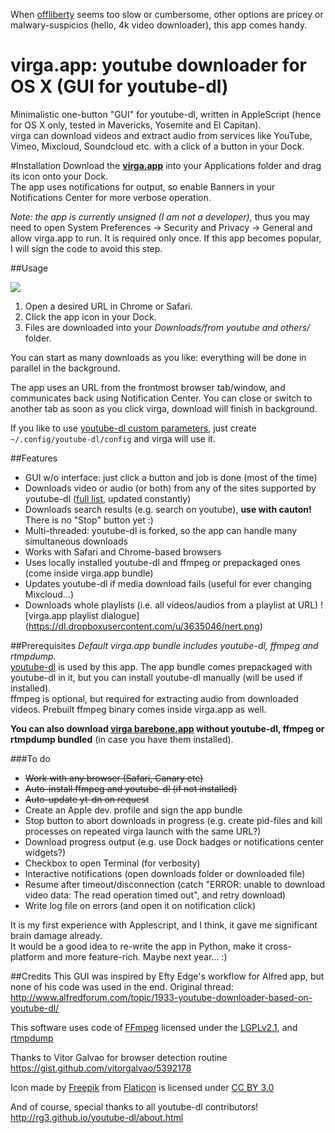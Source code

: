 When [offliberty](http://offliberty.com) seems too slow or cumbersome, other options are pricey or malwary-suspicios (hello, 4k video downloader), this app comes handy.

virga.app: youtube downloader for OS X (GUI for youtube-dl)
==============
Minimalistic one-button "GUI" for youtube-dl, written in AppleScript (hence for OS X only, tested in Mavericks, Yosemite and El Capitan).  
virga can download videos and extract audio from services like YouTube, Vimeo, Mixcloud, Soundcloud etc. with a click of a button in your Dock.

#Installation
Download the __[virga.app](https://github.com/kopurando/virga.app-youtube-dl-GUI-for-OS-X/releases/download/1.0.4/virga.app.zip)__ into your Applications folder and drag its icon onto your Dock.  
The app uses notifications for output, so enable Banners in your Notifications Center for more verbose operation.

_Note: the app is currently unsigned (I am not a developer),_ thus you may need to open System Preferences -> Security and Privacy -> General and allow virga.app to run. It is required only once. If this app becomes popular, I will sign the code to avoid this step.

##Usage

<a href="https://youtu.be/FW3T5_V0pT0" target="_blank"><img src="http://share.gifyoutube.com/Kr1XEQ.gif"></a>

1. Open a desired URL in Chrome or Safari.
2. Click the app icon in your Dock.
3. Files are downloaded into your _Downloads/from youtube and others/_ folder. 

You can start as many downloads as you like: everything will be done in parallel in the background.

The app uses an URL from the frontmost browser tab/window, and communicates back using Notification Center.  You can close or switch to another tab as soon as you click virga, download will finish in  background.

If you like to use [youtube-dl custom parameters](https://github.com/rg3/youtube-dl), just create `~/.config/youtube-dl/config` and virga will use it.

##Features
* GUI w/o interface: just click a button and job is done (most of the time)
* Downloads video or audio (or both) from any of the sites supported by youtube-dl ([full  list](http://rg3.github.io/youtube-dl/supportedsites.html), updated constantly)
* Downloads search results (e.g. search on youtube), __use with cauton!__ There is no "Stop" button yet :) 
* Multi-threaded: youtube-dl is forked, so the app can handle many simultaneous downloads
* Works with Safari and Chrome-based browsers
* Uses locally installed youtube-dl and ffmpeg or prepackaged ones (come inside virga.app bundle)
* Updates youtube-dl if media download fails (useful for ever changing Mixcloud...)
* Downloads whole playlists (i.e. all videos/audios from a playlist at URL)
![virga.app playlist dialogue]
(https://dl.dropboxusercontent.com/u/3635046/nert.png)


##Prerequisites
_Default virga.app bundle includes youtube-dl, ffmpeg and rtmpdump._  
[youtube-dl](https://www.yt-dl.org) is used by this app. The app bundle  comes prepackaged with youtube-dl in it, but you can install youtube-dl manually (will be used if installed).  
ffmpeg is optional, but required for extracting audio from downloaded videos. Prebuilt ffmpeg binary comes inside virga.app as well.

__You can also download [virga barebone.app](https://github.com/kopurando/virga.app-youtube-dl-GUI-for-OS-X/releases/download/1.0.4/virga.barebone.app.zip) without youtube-dl, ffmpeg or rtmpdump bundled__ (in case you have them installed).

###To do
- ~~Work with any browser (Safari, Canary etc)~~
- ~~Auto-install ffmpeg and youtube-dl (if not installed)~~
- ~~Auto-update yt-dn on request~~
- Create an Apple dev. profile and sign the app bundle
- Stop button to abort downloads in progress (e.g. create pid-files and kill processes on repeated virga launch with the same URL?)
- Download progress output (e.g. use Dock badges or notifications center widgets?)
- Checkbox to open Terminal (for verbosity)
- Interactive notifications (open downloads folder or downloaded file)
- Resume after timeout/disconnection (catch "ERROR: unable to download video data: The read operation timed out", and retry download)  
- Write log file on errors (and open it on notification click)

It is my first experience with Applescript, and I think, it gave me significant brain damage already.  
It would be a good idea to re-write the app in Python, make it cross-platform and more feature-rich. Maybe next year... :)  

##Credits
This GUI was inspired by Efty Edge's workflow for Alfred app, but none of his code was used in the end.
Original thread: http://www.alfredforum.com/topic/1933-youtube-downloader-based-on-youtube-dl/  

This software uses code of [FFmpeg](http://ffmpeg.org) licensed under the [LGPLv2.1](http://www.gnu.org/licenses/old-licenses/lgpl-2.1.html), and [rtmpdump](https://rtmpdump.mplayerhq.hu/)

Thanks to Vitor Galvao for browser detection routine  
https://gist.github.com/vitorgalvao/5392178  

Icon made by [Freepik](http://www.freepik.com) from [Flaticon](http://www.flaticon.com) is licensed under [CC BY 3.0](http://creativecommons.org/licenses/by/3.0/)

And of course, special thanks to all youtube-dl contributors!  
http://rg3.github.io/youtube-dl/about.html

